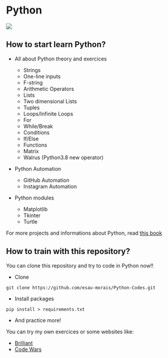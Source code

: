 # Python

![](https://arquivo.devmedia.com.br/noticias/artigos/artigo_primeiros-passos-com-python_37003.jpg)

## How to start learn Python?

* All about Python theory and exercices
  * Strings
  * One-line inputs
  * F-string
  * Arithmetic Operators
  * Lists
  * Two dimensional Lists
  * Tuples
  * Loops/Infinite Loops
   * For
   * While/Break
  * Conditions
   * If/Else
  * Functions
  * Matrix
  * Walrus (Python3.8 new operator)

* Python Automation
  * GitHub Automation
  * Instagram Automation

* Python modules
  * Matplotlib
  * Tkinter
  * Turtle
  
For more projects and informations about Python, read [this book](https://drive.google.com/open?id=1-JYxA0X3eis1eqq4g5EW5i5XZohdYWCo)


## How to train with this repository?

You can clone this repository and try to code in Python now!!

* Clone

`git clone https://github.com/esau-morais/Python-Codes.git`

* Install packages

`pip install > requirements.txt`

* And practice more!

You can try my own exercices or some websites like: 

 * [Brilliant](https://brilliant.org/)
 * [Code Wars](https://www.codewars.com/)
